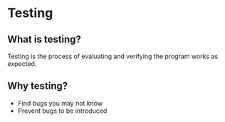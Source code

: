# Testing

## What is testing?
Testing is the process of evaluating and verifying the program works as expected.

## Why testing?
- Find bugs you may not know
- Prevent bugs to be introduced

[//]: # (## Types of testing)

[//]: # (- Unit testing)

[//]: # (- Integration testing)

[//]: # (- Functional testing)

[//]: # (- Performance testing)

[//]: # (- ...)

[//]: # ()
[//]: # (## Test coverage)

[//]: # (You are expected to write tests for exported components,)

[//]: # (and additional test cases for additional conditions)

[//]: # ()
[//]: # (`$ go test` - run tests)

[//]: # ()
[//]: # (`$ go test -cover` - run tests + show test coverage percentage)

[//]: # (```)

[//]: # (func NeedBeCovered&#40;v bool&#41; string {)

[//]: # (    if v {)

[//]: # (        return "true")

[//]: # (    })

[//]: # (    return "false")

[//]: # (})

[//]: # ()
[//]: # (func needNotBeCovered&#40;&#41; {)

[//]: # (    // ...)

[//]: # (})

[//]: # (```)
